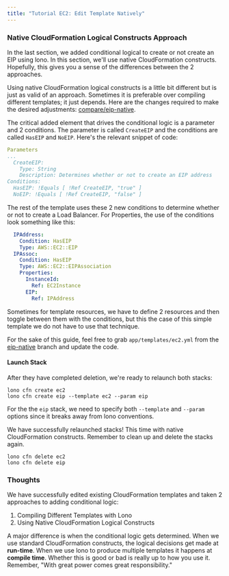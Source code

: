 ```yaml
---
title: "Tutorial EC2: Edit Template Natively"
---
```


### Native CloudFormation Logical Constructs Approach

In the last section, we added conditional logical to create or not create an EIP using lono. In this section, we'll use native CloudFormation constructs. Hopefully, this gives you a sense of the differences between the 2 approaches.

Using native CloudFormation logical constructs is a little bit different but is just as valid of an approach. Sometimes it is preferable over compiling different templates; it just depends.  Here are the changes required to make the desired adjustments: [compare/eip-native](https://github.com/tongueroo/lono-tutorial-ec2/compare/eip-native).

The critical added element that drives the conditional logic is a parameter and 2 conditions.  The parameter is called `CreateEIP` and the conditions are called `HasEIP` and `NoEIP`. Here's the relevant snippet of code:


```yaml
Parameters
...
  CreateEIP:
    Type: String
    Description: Determines whether or not to create an EIP address
Conditions:
  HasEIP: !Equals [ !Ref CreateEIP, "true" ]
  NoEIP: !Equals [ !Ref CreateEIP, "false" ]
```

The rest of the template uses these 2 new conditions to determine whether or not to create a Load Balancer.  For Properties, the use of the conditions look something like this:

```yaml
  IPAddress:
    Condition: HasEIP
    Type: AWS::EC2::EIP
  IPAssoc:
    Condition: HasEIP
    Type: AWS::EC2::EIPAssociation
    Properties:
      InstanceId:
        Ref: EC2Instance
      EIP:
        Ref: IPAddress
```

Sometimes for template resources, we have to define 2 resources and then toggle between them with the conditions, but this the case of this simple template we do not have to use that technique.

For the sake of this guide, feel free to grab `app/templates/ec2.yml` from the [eip-native](https://github.com/tongueroo/lono-tutorial-ec2/blob/eip-native/app/templates/ec2.yml) branch and update the code.

#### Launch Stack

After they have completed deletion, we're ready to relaunch both stacks:

```
lono cfn create ec2
lono cfn create eip --template ec2 --param eip
```

For the the `eip` stack, we need to specify both `--template` and `--param` options since it breaks away from lono conventions.

We have successfully relaunched stacks!  This time with native CloudFormation constructs.  Remember to clean up and delete the stacks again.

```
lono cfn delete ec2
lono cfn delete eip
```

### Thoughts

We have successfully edited existing CloudFormation templates and taken 2 approaches to adding conditional logic:

1. Compiling Different Templates with Lono
2. Using Native CloudFormation Logical Constructs

A major difference is when the conditional logic gets determined. When we use standard CloudFormation constructs, the logical decisions get made at **run-time**. When we use lono to produce multiple templates it happens at **compile time**.  Whether this is good or bad is really up to how you use it. Remember, "With great power comes great responsibility."
